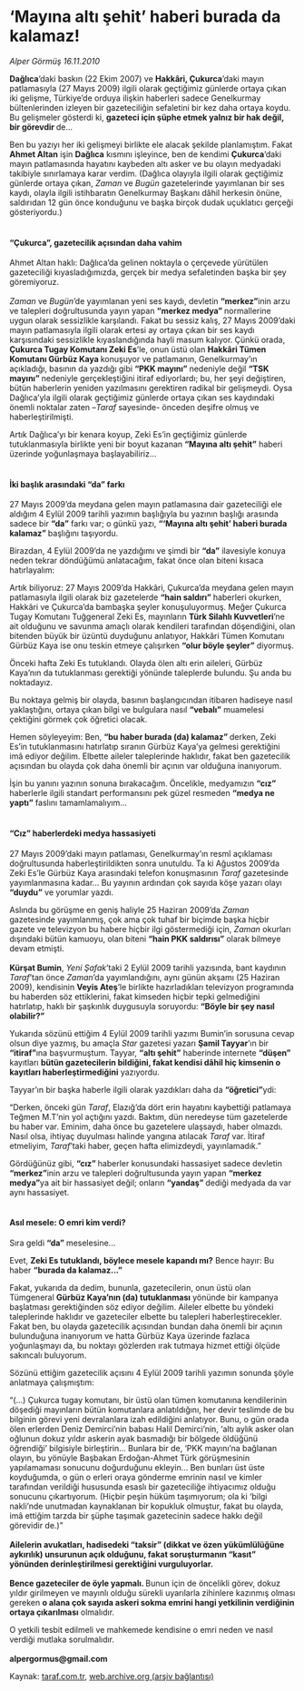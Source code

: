 # ‘Mayına altı şehit’ haberi burada da kalamaz!

*Alper Görmüş 16.11.2010*

<div class="yazi"><p><b>Dağlıca</b>’daki baskın (22 Ekim 2007) ve <b>Hakkâri, Çukurca</b>’daki mayın patlamasıyla (27 Mayıs 2009) ilgili olarak geçtiğimiz günlerde ortaya çıkan iki gelişme, Türkiye’de orduya ilişkin haberleri sadece Genelkurmay bültenlerinden izleyen bir gazeteciliğin sefaletini bir kez daha ortaya koydu. Bu gelişmeler gösterdi ki, <b>gazeteci için şüphe etmek yalnız bir hak değil, bir görevdir </b>de...</p>
<p>Ben bu yazıyı her iki gelişmeyi birlikte ele alacak şekilde planlamıştım. Fakat <b>Ahmet Altan</b> işin <b>Dağlıca</b> kısmını işleyince, ben de kendimi <b>Çukurca</b>’daki mayın patlamasında hayatını kaybeden altı asker ve bu olayın medyadaki takibiyle sınırlamaya karar verdim. (Dağlıca olayıyla ilgili olarak geçtiğimiz günlerde ortaya çıkan, <i>Zaman</i> ve <i>Bugün</i> gazetelerinde yayımlanan bir ses kaydı, olayla ilgili istihbaratın Genelkurmay Başkanı dâhil herkesin önüne, saldırıdan 12 gün önce konduğunu ve başka birçok dudak uçuklatıcı gerçeği gösteriyordu.)</p>
<h4><br/>“Çukurca”, gazetecilik açısından daha vahim</h4>
<p>Ahmet Altan haklı: Dağlıca’da gelinen noktayla o çerçevede yürütülen gazeteciliği kıyasladığımızda, gerçek bir medya sefaletinden başka bir şey göremiyoruz.<br/><br/><i>Zaman</i> ve <i>Bugün</i>’de yayımlanan yeni ses kaydı, devletin <b>“merkez”</b>inin arzu ve talepleri doğrultusunda yayın yapan <b>“merkez medya” </b>normallerine uygun olarak sessizlikle karşılandı. Fakat bu sessiz kalış, 27 Mayıs 2009’daki mayın patlamasıyla ilgili olarak ertesi ay ortaya çıkan bir ses kaydı karşısındaki sessizlikle kıyaslandığında hayli masum kalıyor. Çünkü orada, <b>Çukurca Tugay Komutanı Zeki Es</b>’le, onun üstü olan <b>Hakkâri Tümen Komutanı Gürbüz Kaya </b>konuşuyor ve patlamanın, Genelkurmay’ın açıkladığı, basının da yazdığı gibi <b>“PKK mayını” </b>nedeniyle değil <b>“TSK mayını” </b>nedeniyle gerçekleştiğini itiraf ediyorlardı; bu, her şeyi değiştiren, bütün haberlerin yeniden yazılmasını gerektiren radikal bir gelişmeydi. Oysa Dağlıca’yla ilgili olarak geçtiğimiz günlerde ortaya çıkan ses kaydındaki önemli noktalar zaten –<i>Taraf</i> sayesinde- önceden deşifre olmuş ve haberleştirilmişti.</p>
<p>Artık Dağlıca’yı bir kenara koyup, Zeki Es’in geçtiğimiz günlerde tutuklanmasıyla birlikte yeni bir boyut kazanan <b>“Mayına altı şehit”</b> haberi üzerinde yoğunlaşmaya başlayabiliriz... </p>
<h4><br/>İki başlık arasındaki “da” farkı</h4>
<p>27 Mayıs 2009’da meydana gelen mayın patlamasına dair gazeteciliği ele aldığım 4 Eylül 2009 tarihli yazımın başlığıyla bu yazının başlığı arasında sadece bir <b>“da”</b> farkı var; o günkü yazı, <b>“‘Mayına altı şehit’ haberi burada kalamaz” </b>başlığını taşıyordu.</p>
<p>Birazdan, 4 Eylül 2009’da ne yazdığımı ve şimdi bir <b>“da”</b> ilavesiyle konuya neden tekrar döndüğümü anlatacağım, fakat önce olan biteni kısaca hatırlayalım:</p>
<p>Artık biliyoruz: 27 Mayıs 2009’da Hakkâri, Çukurca’da meydana gelen mayın patlamasıyla ilgili olarak biz gazetelerde <b>“hain saldırı” </b>haberleri okurken, Hakkâri ve Çukurca’da bambaşka şeyler konuşuluyormuş. Meğer Çukurca Tugay Komutanı Tuğgeneral Zeki Es, mayınların <b>Türk Silahlı Kuvvetleri</b>’ne ait olduğunu ve savunma amaçlı olarak kendileri tarafından döşendiğini, olan bitenden büyük bir üzüntü duyduğunu anlatıyor, Hakkâri Tümen Komutanı Gürbüz Kaya ise onu teskin etmeye çalışırken <b>“olur böyle şeyler”</b> diyormuş.</p>
<p>Önceki hafta Zeki Es tutuklandı. Olayda ölen altı erin aileleri, Gürbüz Kaya’nın da tutuklanması gerektiği yönünde taleplerde bulundu. Şu anda bu noktadayız. </p>
<p>Bu noktaya gelmiş bir olayda, basının başlangıcından itibaren hadiseye nasıl yaklaştığını, ortaya çıkan bilgi ve bulgulara nasıl <b>“vebalı”</b> muamelesi çektiğini görmek çok öğretici olacak. </p>
<p>Hemen söyleyeyim: Ben, <b>“bu haber burada (da) kalamaz” </b>derken, Zeki Es’in tutuklanmasını hatırlatıp sıranın Gürbüz Kaya’ya gelmesi gerektiğini imâ ediyor değilim. Elbette aileler taleplerinde haklıdır, fakat ben gazetecilik açısından bu olayda çok daha önemli bir açının var olduğuna inanıyorum. </p>
<p>İşin bu yanını yazının sonuna bırakacağım. Öncelikle, medyamızın <b>“cız”</b> haberlerle ilgili standart performansını pek güzel resmeden <b>“medya ne yaptı”</b> faslını tamamlamalıyım... </p>
<h4><br/>“Cız” haberlerdeki medya hassasiyeti</h4>
<p>27 Mayıs 2009’daki mayın patlaması, Genelkurmay’ın resmî açıklaması doğrultusunda haberleştirildikten sonra unutuldu. Ta ki Ağustos 2009’da Zeki Es’le Gürbüz Kaya arasındaki telefon konuşmasının <i>Taraf</i> gazetesinde yayımlanmasına kadar... Bu yayının ardından çok sayıda köşe yazarı olayı <b>“duydu”</b> ve yorumlar yazdı.</p>
<p>Aslında bu görüşme en geniş haliyle 25 Haziran 2009’da <i>Zaman</i> gazetesinde yayımlanmış, çok ama çok tuhaf bir biçimde başka hiçbir gazete ve televizyon bu habere hiçbir ilgi göstermediği için, <i>Zaman </i>okurları dışındaki bütün kamuoyu, olan biteni <b>“hain PKK saldırısı”</b> olarak bilmeye devam etmişti.<br/><br/><b>Kürşat Bumin</b>, <i>Yeni Şafak</i>’taki 2 Eylül 2009 tarihli yazısında, bant kaydının <i>Taraf</i>’tan önce <i>Zaman</i>’da yayımlandığını, aynı günün akşamı (25 Haziran 2009), kendisinin <b>Veyis Ateş</b>’le birlikte hazırladıkları televizyon programında bu haberden söz ettiklerini, fakat kimseden hiçbir tepki gelmediğini hatırlatıp, haklı bir şaşkınlık duygusuyla soruyordu: <b>“Böyle bir şey nasıl olabilir?” </b></p>
<p>Yukarıda sözünü ettiğim 4 Eylül 2009 tarihli yazımı Bumin’in sorusuna cevap olsun diye yazmış, bu amaçla <i>Star</i> gazetesi yazarı <b>Şamil Tayyar</b>’ın bir <b>“itiraf”</b>ına başvurmuştum. Tayyar, <b>“altı şehit”</b> haberinde internete <b>“düşen”</b> kayıtları <b>bütün gazetecilerin bildiğini, fakat kendisi dâhil hiç kimsenin o kayıtları haberleştirmediğini</b> yazıyordu.</p>
<p>Tayyar’ın bir başka haberle ilgili olarak yazdıkları daha da <b>“öğretici”</b>ydi: </p>
<p>“Derken, önceki gün <i>Taraf</i>, Elazığ’da dört erin hayatını kaybettiği patlamaya Teğmen M.T’nin yol açtığını yazdı. Baktım, dün neredeyse tüm gazetelerde bu haber var. Eminim, daha önce bu gazetelere ulaşsaydı, haber olmazdı. Nasıl olsa, ihtiyaç duyulması halinde yangına atılacak <i>Taraf</i> var. İtiraf etmeliyim, <i>Taraf</i>’taki haber, geçen hafta elimizdeydi, yayınlamadık.” </p>
<p>Gördüğünüz gibi, <b>“cız” </b>haberler konusundaki hassasiyet sadece devletin <b>“merkez”</b>inin arzu ve talepleri doğrultusunda yayın yapan <b>“merkez medya”</b>ya ait bir hassasiyet değil; onların <b>“yandaş” </b>dediği medyada da var aynı hassasiyet.</p>
<h4><br/>Asıl mesele: O emri kim verdi?</h4>
<p>Sıra geldi <b>“da” </b>meselesine... </p>
<p>Evet, <b>Zeki Es tutuklandı, böylece mesele kapandı mı?</b> Bence hayır: Bu haber <b>“burada da kalamaz...” </b></p>
<p>Fakat, yukarıda da dedim, bununla, gazetecilerin, onun üstü olan Tümgeneral <b>Gürbüz Kaya’nın (da) tutuklanması</b> yönünde bir kampanya başlatması gerektiğinden söz ediyor değilim. Aileler elbette bu yöndeki taleplerinde haklıdır ve gazeteciler elbette bu talepleri haberleştirecekler. Fakat ben, bu olayda gazetecilik açısından bundan daha önemli bir açının bulunduğuna inanıyorum ve hatta Gürbüz Kaya üzerinde fazlaca yoğunlaşmayı da, bu noktayı gözlerden ırak tutmaya hizmet ettiği ölçüde sakıncalı buluyorum.</p>
<p>Sözünü ettiğim gazetecilik açısını 4 Eylül 2009 tarihli yazımın sonunda şöyle anlatmaya çalışmıştım:</p>
<p>“(...) Çukurca tugay komutanı, bir üstü olan tümen komutanına kendilerinin döşediği mayınların bütün komutanlara anlatıldığını, her devir teslimde de bu bilginin görevi yeni devralanlara izah edildiğini anlatıyor. Bunu, o gün orada ölen erlerden Deniz Demirci’nin babası Halil Demirci’nin, ‘altı aylık asker olan oğlunun dokuz yıldır askerin ayak basmadığı bir bölgede öldüğünü öğrendiği’ bilgisiyle birleştirin... Bunlara bir de, ‘PKK mayını’na bağlanan olayın, bu yönüyle Başbakan Erdoğan-Ahmet Türk görüşmesinin yapılamaması sonucunu doğurduğunu ekleyin... Ben bunları üst üste koyduğumda, o gün o erleri oraya gönderme emrinin nasıl ve kimler tarafından verildiği hususunda esaslı bir gazeteciliğe ihtiyacımız olduğu sonucunu çıkartıyorum. (Hiçbir peşin hüküm taşımıyorum; ola ki ‘bilgi nakli’nde unutmadan kaynaklanan bir kopukluk olmuştur, fakat bu olayda, imâ ettiğim tarzda bir şüphe taşımak gazetecinin sadece hakkı değil görevidir de.)”<br/><br/><b>Ailelerin avukatları, hadisedeki “taksir” (dikkat ve özen yükümlülüğüne aykırılık) unsurunun açık olduğunu, fakat soruşturmanın “kasıt” yönünden derinleştirilmesi gerektiğini vurguluyorlar.<br/><br/></b><b>Bence gazeteciler de öyle yapmalı. </b>Bunun için de öncelikli görev, dokuz yıldır girilmeyen ve mayınlı olduğu sürekli uyarılarla zihinlere kazınmış olması gereken <b>o alana çok sayıda askeri sokma emrini hangi yetkilinin verdiğinin ortaya çıkarılması</b> olmalıdır.</p>
<p>O yetkili tesbit edilmeli ve mahkemede kendisine o emri neden ve nasıl verdiği mutlaka sorulmalıdır.<br/><br/><b>alpergormus@gmail.com</b></p></div>

Kaynak: [taraf.com.tr](http://www.taraf.com.tr:80/alper-gormus/makale-mayina-alti-sehit-haberi-burada-da-kalamaz.htm), [web.archive.org (arşiv bağlantısı)](http://web.archive.org/web/20101119071204/http://www.taraf.com.tr:80/alper-gormus/makale-mayina-alti-sehit-haberi-burada-da-kalamaz.htm)
